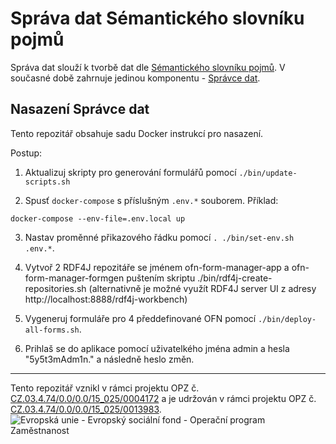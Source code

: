 # Správa dat Sémantického slovníku pojmů

Správa dat slouží k tvorbě dat dle [Sémantického slovníku pojmů](https://xn--slovnk-7va.gov.cz/). V současné době zahrnuje jedinou komponentu - [Správce dat](https://github.com/opendata-mvcr/ofn-record-manager).

## Nasazení Správce dat

Tento repozitář obsahuje sadu Docker instrukcí pro nasazení.

Postup:

1. Aktualizuj skripty pro generování formulářů pomocí `./bin/update-scripts.sh`


2. Spusť `docker-compose` s příslušným `.env.*` souborem. Příklad:

```
docker-compose --env-file=.env.local up
```

3. Nastav proměnné přikazového řádku pomocí `. ./bin/set-env.sh .env.*`.

4. Vytvoř 2 RDF4J repozitáře se jménem ofn-form-manager-app a ofn-form-manager-formgen puštením skriptu ./bin/rdf4j-create-repositories.sh  (alternativně je možné využít RDF4J server UI z adresy http://localhost:8888/rdf4j-workbench)

5. Vygeneruj formuláře pro 4 předdefinované OFN pomocí `./bin/deploy-all-forms.sh`.

6. Prihlaš se do aplikace pomocí uživatelkého jména admin a hesla "5y5t3mAdm1n." a následně heslo změn.


-----

Tento repozitář vznikl v rámci projektu OPZ č. [CZ.03.4.74/0.0/0.0/15_025/0004172](https://esf2014.esfcr.cz/PublicPortal/Views/Projekty/Public/ProjektDetailPublicPage.aspx?action=get&datovySkladId=7CCECB36-FB27-4B75-9F6B-6892D2107FD8) a je udržován v rámci projektu OPZ č. [CZ.03.4.74/0.0/0.0/15_025/0013983](https://esf2014.esfcr.cz/PublicPortal/Views/Projekty/Public/ProjektDetailPublicPage.aspx?action=get&datovySkladId=F5E162B2-15EC-4BBE-9ABD-066388F3D412).
![Evropská unie - Evropský sociální fond - Operační program Zaměstnanost](https://data.gov.cz/images/ozp_logo_cz.jpg)
